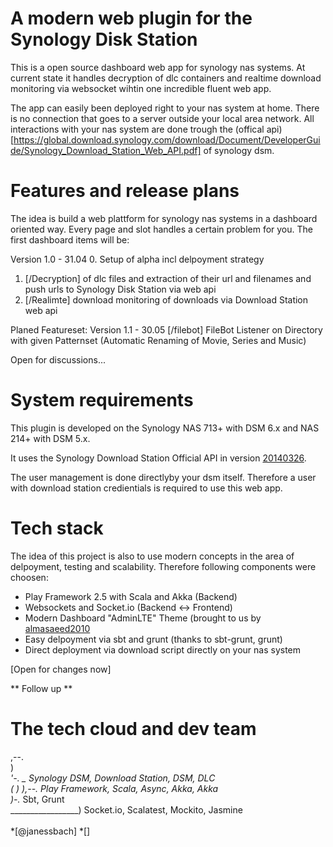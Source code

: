 A modern web plugin for the Synology Disk Station
=================================================

This is a open source dashboard web app for synology nas systems.
At current state it handles decryption of dlc containers and realtime
download monitoring via websocket wihtin one incredible fluent web app.

The app can easily been deployed right to your nas system at home. 
There is no connection that goes to a server outside your local area network.
All interactions with your nas system are done trough the (offical api)[https://global.download.synology.com/download/Document/DeveloperGuide/Synology_Download_Station_Web_API.pdf] of synology dsm.

Features and release plans
====================================================================

The idea is build a web plattform for synology nas systems in a dashboard oriented way.
Every page and slot handles a certain problem for you. The first dashboard items will be:

Version 1.0 - 31.04
0. Setup of alpha incl delpoyment strategy
1. [/Decryption] of dlc files and extraction of their url and filenames and push urls to Synology Disk Station via web api
2. [/Realimte] download monitoring of downloads via Download Station web api

Planed Featureset:
Version 1.1 - 30.05
[/filebot] FileBot Listener on Directory with given Patternset (Automatic Renaming of Movie, Series and Music)

Open for discussions...

System requirements
======================

This plugin is developed on the Synology NAS 713+ with DSM 6.x and NAS 214+ with DSM 5.x.

It uses the Synology Download Station Official API in version [20140326](https://global.download.synology.com/download/Document/DeveloperGuide/Synology_Download_Station_Web_API.pdf).

The user management is done directlyby your dsm itself. 
Therefore a user with download station credientials is required to use this web app.

Tech stack
======================

The idea of this project is also to use modern concepts in the area of delpoyment, testing and scalability.
Therefore following components were choosen:

- Play Framework 2.5 with Scala and Akka (Backend)
- Websockets and Socket.io (Backend <-> Frontend)
- Modern Dashboard "AdminLTE" Theme (brought to us by [almasaeed2010](https://github.com/almasaeed2010/AdminLTE)    
- Easy delpoyment via sbt and grunt (thanks to sbt-grunt, grunt)
- Direct deployment via download script directly on your nas system

[Open for changes now]

** Follow up **
















The tech cloud and dev team
======================
,--. <br>
 &#32;&#32;&#32;  &#32;&#32;&#32;&#32;&#32;&#32;&#32;&#32;&#32;&#32;&#32;&#32;&#32;&#32;&#32;&#32;&#32;&#32; )<br>
  _'-. _ Synology DSM, Download Station, DSM, DLC<br>
 (    ) ),--. Play Framework, Scala, Async, Akka, Akka<br>
             )-._ Sbt, Grunt<br>
_________________) Socket.io, Scalatest, Mockito, Jasmine<br>
<br>
*[@janessbach] 
*[]
